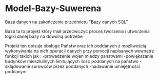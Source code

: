 # Model-Bazy-Suwerena
Baza danych na zakończenie przedmiotu "Bazy danych SQL"

Baza ta to projekt który miał przećwiczyć proces tworzenia i utworzenia logiki danej bazy na dowolną potrzebe

Projekt ten opisuje obsługe Państw oraz ich poddanych z możliwością wykonywania na nich operacji danych przy pomocji napisanych wewnątrz funkcji takich jak :
-prowadzenie wojen miedzy państwami
-powiększanie budynków mieszkalnych limitujących ilośc poddanych na państwo
-skłądowanie surowców przez poddanych
-nadawanie umiejętności poddanym
